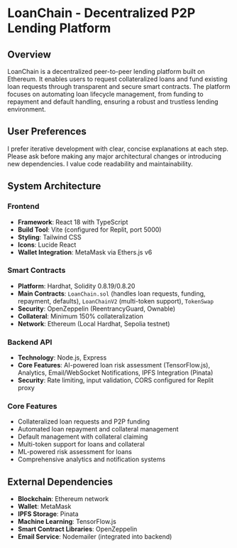 # LoanChain - Decentralized P2P Lending Platform

## Overview
LoanChain is a decentralized peer-to-peer lending platform built on Ethereum. It enables users to request collateralized loans and fund existing loan requests through transparent and secure smart contracts. The platform focuses on automating loan lifecycle management, from funding to repayment and default handling, ensuring a robust and trustless lending environment.

## User Preferences
I prefer iterative development with clear, concise explanations at each step. Please ask before making any major architectural changes or introducing new dependencies. I value code readability and maintainability.

## System Architecture

### Frontend
- **Framework**: React 18 with TypeScript
- **Build Tool**: Vite (configured for Replit, port 5000)
- **Styling**: Tailwind CSS
- **Icons**: Lucide React
- **Wallet Integration**: MetaMask via Ethers.js v6

### Smart Contracts
- **Platform**: Hardhat, Solidity 0.8.19/0.8.20
- **Main Contracts**: `LoanChain.sol` (handles loan requests, funding, repayment, defaults), `LoanChainV2` (multi-token support), `TokenSwap`
- **Security**: OpenZeppelin (ReentrancyGuard, Ownable)
- **Collateral**: Minimum 150% collateralization
- **Network**: Ethereum (Local Hardhat, Sepolia testnet)

### Backend API
- **Technology**: Node.js, Express
- **Core Features**: AI-powered loan risk assessment (TensorFlow.js), Analytics, Email/WebSocket Notifications, IPFS Integration (Pinata)
- **Security**: Rate limiting, input validation, CORS configured for Replit proxy

### Core Features
- Collateralized loan requests and P2P funding
- Automated loan repayment and collateral management
- Default management with collateral claiming
- Multi-token support for loans and collateral
- ML-powered risk assessment for loans
- Comprehensive analytics and notification systems

## External Dependencies
- **Blockchain**: Ethereum network
- **Wallet**: MetaMask
- **IPFS Storage**: Pinata
- **Machine Learning**: TensorFlow.js
- **Smart Contract Libraries**: OpenZeppelin
- **Email Service**: Nodemailer (integrated into backend)